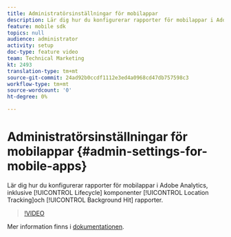 ```yaml
---
title: Administratörsinställningar för mobilappar
description: Lär dig hur du konfigurerar rapporter för mobilappar i Adobe Analytics, inklusive livscykelkomponenter, platsspårning och rapporter om bakgrundsträffar.
feature: mobile sdk
topics: null
audience: administrator
activity: setup
doc-type: feature video
team: Technical Marketing
kt: 2493
translation-type: tm+mt
source-git-commit: 24ad92b0ccdf1112e3ed4a0968cd47db757598c3
workflow-type: tm+mt
source-wordcount: '0'
ht-degree: 0%

---
```



# Administratörsinställningar för mobilappar {#admin-settings-for-mobile-apps}

Lär dig hur du konfigurerar rapporter för mobilappar i Adobe Analytics, inklusive [!UICONTROL Lifecycle] komponenter [!UICONTROL Location Tracking]och [!UICONTROL Background Hit] rapporter.

>[!VIDEO](https://video.tv.adobe.com/v/25961/?quality=12)

Mer information finns i [dokumentationen](https://marketing.adobe.com/resources/help/en_US/mobile/gs.html).
